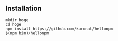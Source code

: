 ## Installation

```
mkdir hoge
cd hoge
npm install https://github.com/kuronat/hellonpm
$(npm bin)/hellonpm
```
